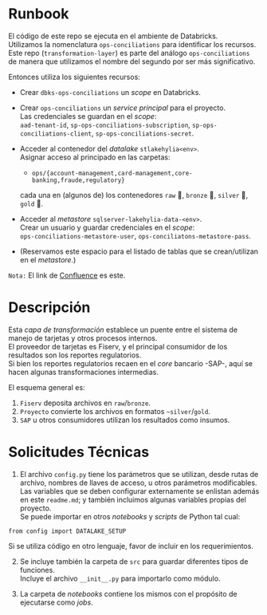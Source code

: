 # Runbook  
  
El código de este repo se ejecuta en el ambiente de Databricks.   
Utilizamos la nomenclatura `ops-conciliations` para identificar los recursos.  
Este repo (`transformation-layer`) es parte del análogo `ops-conciliations` de manera 
que utilizamos el nombre del segundo por ser más significativo.  

Entonces utiliza los siguientes recursos: 
* Crear `dbks-ops-conciliations` un _scope_ en Databricks.   

* Crear `ops-conciliations` un _service principal_ para el proyecto.  
  Las credenciales se guardan en el _scope_:  
  `aad-tenant-id`, `sp-ops-conciliations-subscription`, `sp-ops-conciliations-client`, `sp-ops-conciliations-secret`.  

* Acceder al contenedor del _datalake_ `stlakehylia<env>`.  
  Asignar acceso al principado en las carpetas:  
  - `ops/{account-management,card-management,core-banking,fraude,regulatory}`
  
  cada una en (algunos de) los contenedores `raw` 🥩, `bronze` 🥉, `silver` 🥈, `gold` 🥇.  

* Acceder al _metastore_ `sqlserver-lakehylia-data-<env>`.  
  Crear un usuario y guardar credenciales en el _scope_:  
  `ops-conciliations-metastore-user`, `ops-conciliatons-metastore-pass`.  

* (Reservamos este espacio para el listado de tablas que se crean/utilizan en el _metastore_.)  


`Nota:` El link de [Confluence][runbook] es este.  


# Descripción  
  
Esta _capa de transformación_ establece un puente entre el sistema de manejo de tarjetas y otros procesos internos.  
El proveedor de tarjetas es Fiserv, y el principal consumidor de los resultados son los reportes regulatorios.   
Si bien los reportes regulatorios recaen en el _core_ bancario -SAP-, aquí se hacen algunas transformaciones intermedias.  

El esquema general es:  
1. `Fiserv` deposita archivos en `raw`/`bronze`. 
2. `Proyecto` convierte los archivos en formatos `~silver`/`gold`. 
3. `SAP` u otros consumidores utilizan los resultados como insumos. 


# Solicitudes Técnicas  

1. El archivo `config.py` tiene los parámetros que se utilizan, desde rutas de archivo, 
  nombres de llaves de acceso, u otros parámetros modificables.   
  Las variables que se deben configurar externamente se enlistan además en este `readme.md`; 
  y también incluimos algunas variables propias del proyecto.  
  Se puede importar en otros _notebooks_ y _scripts_ de Python tal cual:  
  ```  
  from config import DATALAKE_SETUP  
  ```  
  Si se utiliza código en otro lenguaje, favor de incluir en los requerimientos. 

2. Se incluye también la carpeta de `src` para guardar diferentes tipos de funciones.  
  Incluye el archivo `__init__.py` para importarlo como módulo.  
  
4. La carpeta de _notebooks_ contiene los mismos con el propósito de ejecutarse como _jobs_.   




[runbook]: https://bineo.atlassian.net/wiki/spaces/~6282a2fbd9ddcc006e9c3438/pages/1725595654/Conciliaciones+-+runbook


